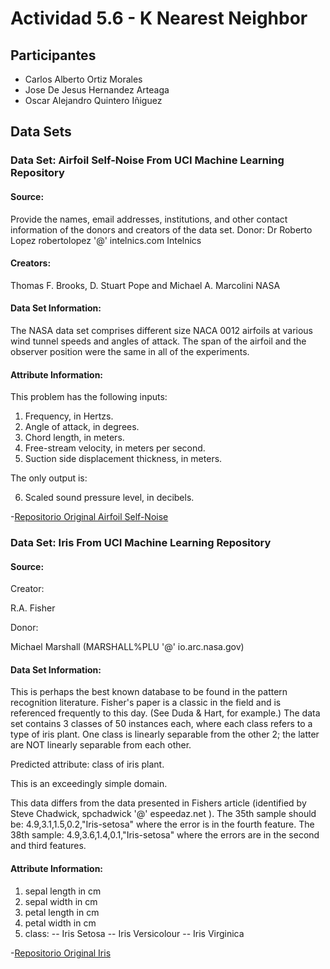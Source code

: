 # Actividad 5.6 - K Nearest Neighbor

## Participantes

- Carlos Alberto Ortiz Morales 
- Jose De Jesus Hernandez Arteaga
- Oscar Alejandro Quintero Iñiguez

## Data Sets

### Data Set: Airfoil Self-Noise From UCI Machine Learning Repository

#### Source:

Provide the names, email addresses, institutions, and other contact information of the donors and creators of the data set. 
Donor: 
Dr Roberto Lopez 
robertolopez '@' intelnics.com 
Intelnics 

#### Creators: 
Thomas F. Brooks, D. Stuart Pope and Michael A. Marcolini 
NASA


#### Data Set Information:

The NASA data set comprises different size NACA 0012 airfoils at various wind tunnel speeds and angles of attack. The span of the airfoil and the observer position were the same in all of the experiments.


#### Attribute Information:

This problem has the following inputs: 
1. Frequency, in Hertzs. 
2. Angle of attack, in degrees. 
3. Chord length, in meters. 
4. Free-stream velocity, in meters per second. 
5. Suction side displacement thickness, in meters. 

The only output is:

6. Scaled sound pressure level, in decibels. 

-[Repositorio Original Airfoil Self-Noise](https://archive.ics.uci.edu/ml/datasets/Airfoil+Self-Noise#)

### Data Set: Iris From UCI Machine Learning Repository

#### Source:

Creator: 

R.A. Fisher 

Donor: 

Michael Marshall (MARSHALL%PLU '@' io.arc.nasa.gov)


#### Data Set Information:

This is perhaps the best known database to be found in the pattern recognition literature. Fisher's paper is a classic in the field and is referenced frequently to this day. (See Duda & Hart, for example.) The data set contains 3 classes of 50 instances each, where each class refers to a type of iris plant. One class is linearly separable from the other 2; the latter are NOT linearly separable from each other. 

Predicted attribute: class of iris plant. 

This is an exceedingly simple domain. 

This data differs from the data presented in Fishers article (identified by Steve Chadwick, spchadwick '@' espeedaz.net ). The 35th sample should be: 4.9,3.1,1.5,0.2,"Iris-setosa" where the error is in the fourth feature. The 38th sample: 4.9,3.6,1.4,0.1,"Iris-setosa" where the errors are in the second and third features.


#### Attribute Information:

1. sepal length in cm 
2. sepal width in cm 
3. petal length in cm 
4. petal width in cm 
5. class: 
-- Iris Setosa 
-- Iris Versicolour 
-- Iris Virginica

-[Repositorio Original Iris](https://archive.ics.uci.edu/ml/datasets/Iris)
